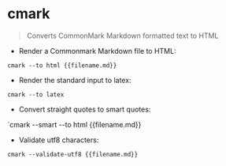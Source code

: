 # cmark

> Converts CommonMark Markdown formatted text to HTML

- Render a Commonmark Markdown file to HTML:

`cmark --to html {{filename.md}}`

- Render the standard input to latex:

`cmark --to latex`

- Convert straight quotes to smart quotes:

`cmark --smart --to html {{filename.md}}

- Validate utf8 characters:

`cmark --validate-utf8 {{filename.md}}`
